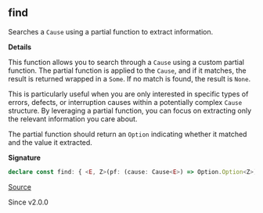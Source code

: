 ## find

Searches a `Cause` using a partial function to extract information.

**Details**

This function allows you to search through a `Cause` using a custom partial
function. The partial function is applied to the `Cause`, and if it matches,
the result is returned wrapped in a `Some`. If no match is found, the result
is `None`.

This is particularly useful when you are only interested in specific types of
errors, defects, or interruption causes within a potentially complex `Cause`
structure. By leveraging a partial function, you can focus on extracting only
the relevant information you care about.

The partial function should return an `Option` indicating whether it matched
and the value it extracted.

**Signature**

```ts
declare const find: { <E, Z>(pf: (cause: Cause<E>) => Option.Option<Z>): (self: Cause<E>) => Option.Option<Z>; <E, Z>(self: Cause<E>, pf: (cause: Cause<E>) => Option.Option<Z>): Option.Option<Z>; }
```

[Source](https://github.com/Effect-TS/effect/tree/main/packages/effect/src/Cause.ts#L1171)

Since v2.0.0